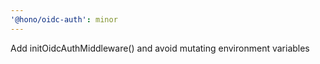 ```yaml
---
'@hono/oidc-auth': minor
---
```


Add initOidcAuthMiddleware() and avoid mutating environment variables
